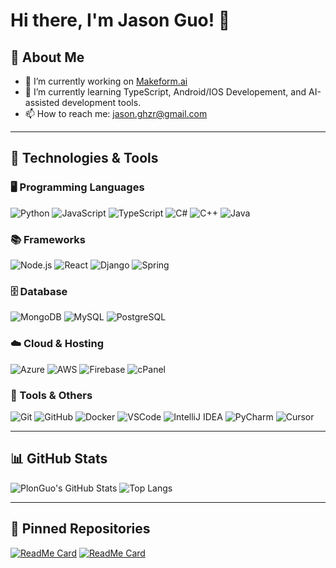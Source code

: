 # Hi there, I'm Jason Guo! 👋

## 🚀 About Me
- 🔭 I’m currently working on [Makeform.ai](https://github.com/nilveryboring/makeform.github.io)
- 🌱 I’m currently learning TypeScript, Android/IOS Developement, and AI-assisted development tools.
- 📫 How to reach me: [jason.ghzr@gmail.com](mailto:jason.ghzr@gmail.com)

---

## 🔧 Technologies & Tools

### 🖥️ Programming Languages
![Python](https://img.shields.io/badge/-Python-3776AB?style=flat-square&logo=python&logoColor=white)
![JavaScript](https://img.shields.io/badge/-JavaScript-F7DF1E?style=flat-square&logo=javascript&logoColor=black)
![TypeScript](https://img.shields.io/badge/-TypeScript-007ACC?style=flat-square&logo=typescript&logoColor=white)
![C#](https://img.shields.io/badge/-C%23-239120?style=flat-square&logo=c-sharp&logoColor=white)
![C++](https://img.shields.io/badge/-C++-00599C?style=flat-square&logo=c%2B%2B&logoColor=white)
![Java](https://img.shields.io/badge/-Java-007396?style=flat-square&logo=java&logoColor=white)

### 📚 Frameworks
![Node.js](https://img.shields.io/badge/-Node.js-339933?style=flat-square&logo=node.js&logoColor=white)
![React](https://img.shields.io/badge/-React-61DAFB?style=flat-square&logo=react&logoColor=black)
![Django](https://img.shields.io/badge/-Django-092E20?style=flat-square&logo=django&logoColor=white)
![Spring](https://img.shields.io/badge/-Spring-6DB33F?style=flat-square&logo=spring&logoColor=white)

### 🗄️ Database
![MongoDB](https://img.shields.io/badge/-MongoDB-47A248?style=flat-square&logo=mongodb&logoColor=white)
![MySQL](https://img.shields.io/badge/-MySQL-4479A1?style=flat-square&logo=mysql&logoColor=white)
![PostgreSQL](https://img.shields.io/badge/-PostgreSQL-336791?style=flat-square&logo=postgresql&logoColor=white)

### ☁️ Cloud & Hosting
![Azure](https://img.shields.io/badge/-Azure-0078D4?style=flat-square&logo=microsoft-azure&logoColor=white)
![AWS](https://img.shields.io/badge/-AWS-232F3E?style=flat-square&logo=amazon-aws&logoColor=white)
![Firebase](https://img.shields.io/badge/-Firebase-FFCA28?style=flat-square&logo=firebase&logoColor=black)
![cPanel](https://img.shields.io/badge/-cPanel-FF6C2C?style=flat-square&logo=cpanel&logoColor=white)

### 🔧 Tools & Others
![Git](https://img.shields.io/badge/-Git-F05032?style=flat-square&logo=git&logoColor=white)
![GitHub](https://img.shields.io/badge/-GitHub-181717?style=flat-square&logo=github)
![Docker](https://img.shields.io/badge/-Docker-2496ED?style=flat-square&logo=docker&logoColor=white)
![VSCode](https://img.shields.io/badge/-VSCode-007ACC?style=flat-square&logo=visual-studio-code&logoColor=white)
![IntelliJ IDEA](https://img.shields.io/badge/-IntelliJ%20IDEA-000000?style=flat-square&logo=intellij-idea&logoColor=white)
![PyCharm](https://img.shields.io/badge/-PyCharm-000000?style=flat-square&logo=pycharm&logoColor=white)
![Cursor](https://img.shields.io/badge/-Cursor-FF6C2C?style=flat-square&logo=cursor&logoColor=white)


---

## 📊 GitHub Stats
![PlonGuo's GitHub Stats](https://github-readme-stats.vercel.app/api?username=PlonGuo&show_icons=true&hide_title=true&count_private=true&theme=radical)
![Top Langs](https://github-readme-stats.vercel.app/api/top-langs/?username=PlonGuo&layout=compact&theme=radical)

---

## 📌 Pinned Repositories
[![ReadMe Card](https://github-readme-stats.vercel.app/api/pin/?username=nilveryboring&repo=makeform.github.io&theme=radical)](https://github.com/nilveryboring/makeform.github.io)
[![ReadMe Card](https://github-readme-stats.vercel.app/api/pin/?username=PlonGuo&repo=Ecommerce-Platform&theme=radical)](https://github.com/PlonGuo/Ecommerce-Platform)
